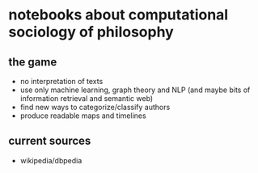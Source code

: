 # notebooks about computational sociology of philosophy

## the game

- no interpretation of texts
- use only machine learning, graph theory and NLP (and maybe bits of information retrieval and semantic web)
- find new ways to categorize/classify authors
- produce readable maps and timelines

## current sources

- wikipedia/dbpedia
